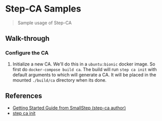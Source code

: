 # Step-CA Samples

> Sample usage of Step-CA

## Walk-through

### Configure the CA

1. Initialize a new CA. We'll do this in a `ubuntu:bionic` docker image. So
   first do `docker-compose build ca`. The build will run `step ca init` with
   default arguments to which will generate a CA. It will be placed in the
   mounted `./build/ca` directory when its done.

## References

- [Getting Started Guide from SmallStep (step-ca author)](https://smallstep.com/docs/getting-started/)
- [step ca init](https://smallstep.com/docs/cli/ca/init/)